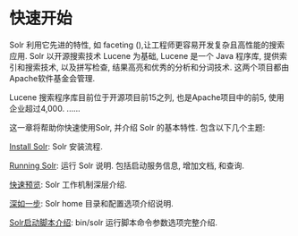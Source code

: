 # 快速开始

Solr 利用它先进的特性, 如 faceting (),让工程师更容易开发复杂且高性能的搜索应用. 
Solr 以开源搜索技术 Lucene 为基础, Lucene 是一个 Java 程序库, 提供索引和搜索技术, 以及拼写检查, 结果高亮和优秀的分析和分词技术. 这两个项目都由Apache软件基金会管理.

Lucene 搜索程序库目前位于开源项目前15之列, 也是Apache项目中的前5, 使用企业超过4,000. 
......

这一章将帮助你快速使用Solr, 并介绍 Solr 的基本特性. 包含以下几个主题:

[Install Solr](start/install): Solr 安装流程.

[Running Solr](start/run): 运行 Solr 说明. 包括启动服务信息, 增加文档, 和查询.

[快速预览](start/overview): Solr 工作机制深层介绍.

[深如一步](start/closer): Solr home 目录和配置选项介绍说明.

[Solr启动脚本介绍](start/Solr_Start_Script_Reference): bin/solr 运行脚本命令参数选项完整介绍.
